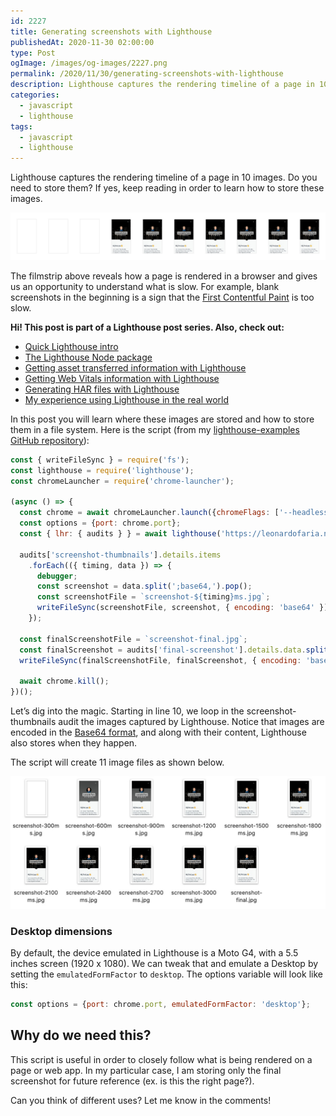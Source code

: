 ```yaml
---
id: 2227
title: Generating screenshots with Lighthouse
publishedAt: 2020-11-30 02:00:00
type: Post
ogImage: /images/og-images/2227.png
permalink: /2020/11/30/generating-screenshots-with-lighthouse
description: Lighthouse captures the rendering timeline of a page in 10 images. Do you need to store them? If yes, keep reading in order to learn how to store these images.
categories:
  - javascript
  - lighthouse
tags:
  - javascript
  - lighthouse
---
```


Lighthouse captures the rendering timeline of a page in 10 images. Do you need to store them? If yes, keep reading in order to learn how to store these images.

![Lighthouse screenshots](/wp-content/uploads/2020/11/lighthouse-screenshots.jpg)

The filmstrip above reveals how a page is rendered in a browser and gives us an opportunity to understand what is slow. For example, blank screenshots in the beginning is a sign that the [First Contentful Paint](https://web.dev/fcp/) is too slow. 

<div className="my-10 p-4 border border-charade-6 rounded-md bg-white">
<strong>Hi! This post is part of a Lighthouse post series. Also, check out:</strong>

<ul>
<li><a href="/2020/11/30/the-undocumented-lighthouse-guide#quick-lighthouse-intro">Quick Lighthouse intro</a></li>
<li><a href="/2020/11/30/the-undocumented-lighthouse-guide#the-lighthouse-node-package">The Lighthouse Node package</a></li>
<li><a href="/2020/11/30/getting-asset-transferred-information-with-lighthouse/">Getting asset transferred information with Lighthouse</a></li>
<li><a href="/2020/11/30/getting-web-vitals-information-with-lighthouse/">Getting Web Vitals information with Lighthouse</a></li>
<li><a href="/2020/11/30/creating-har-files-with-lighthouse/">Generating HAR files with Lighthouse</a></li>
<li><a href="/2020/11/30/my-experience-using-lighthouse-in-the-real-world/">My experience using Lighthouse in the real world</a></li>
</ul>
</div>

In this post you will learn where these images are stored and how to store them in a file system. Here is the script (from my [lighthouse-examples GitHub repository](https://github.com/leonardofaria/lighthouse-examples)): 

```js showLineNumbers
const { writeFileSync } = require('fs');
const lighthouse = require('lighthouse');
const chromeLauncher = require('chrome-launcher');

(async () => {
  const chrome = await chromeLauncher.launch({chromeFlags: ['--headless']});
  const options = {port: chrome.port};
  const { lhr: { audits } } = await lighthouse('https://leonardofaria.net', options);

  audits['screenshot-thumbnails'].details.items
    .forEach(({ timing, data }) => {
      debugger;
      const screenshot = data.split(';base64,').pop();
      const screenshotFile = `screenshot-${timing}ms.jpg`;
      writeFileSync(screenshotFile, screenshot, { encoding: 'base64' });
    });

  const finalScreenshotFile = `screenshot-final.jpg`;
  const finalScreenshot = audits['final-screenshot'].details.data.split(';base64,').pop();
  writeFileSync(finalScreenshotFile, finalScreenshot, { encoding: 'base64' });

  await chrome.kill();
})();
```

Let’s dig into the magic. Starting in line 10, we loop in the screenshot-thumbnails audit the images captured by Lighthouse. Notice that images are encoded in the [Base64 format](https://en.wikipedia.org/wiki/Base64), and along with their content, Lighthouse also stores when they happen. 

The script will create 11 image files as shown below.

![Screenshots created by Lighthouse](/wp-content/uploads/2020/11/lighthouse-screenshots-finder.jpg)

### Desktop dimensions

By default, the device emulated in Lighthouse is a Moto G4, with a 5.5 inches screen (1920 x 1080). We can tweak that and emulate a Desktop by setting the `emulatedFormFactor` to `desktop`. The options variable will look like this: 

```js
const options = {port: chrome.port, emulatedFormFactor: 'desktop'};
```

## Why do we need this? 

This script is useful in order to closely follow what is being rendered on a page or web app. In my particular case, I am storing only the final screenshot for future reference (ex. is this the right page?).

Can you think of different uses? Let me know in the comments!
